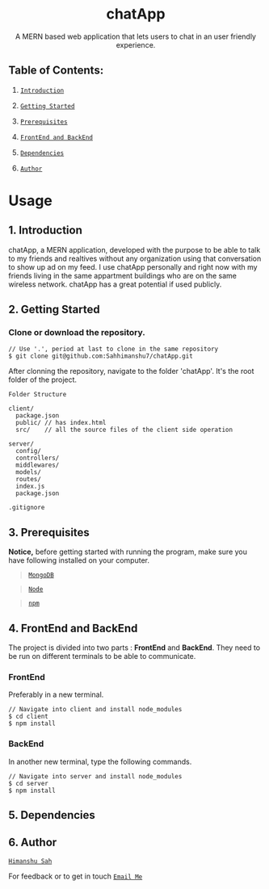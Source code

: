 <h1 align="center">
  chatApp
</h1>
<p align="center">
A MERN based web application that lets users to chat in an user friendly experience.
<p>

## Table of Contents:

1. [`Introduction`](#Introduction)

2. [`Getting Started`](#2-getting-started)

3. [`Prerequisites`](#3-prerequisites)

4. [`FrontEnd and BackEnd`](#5-frontend-and-backend)

5. [`Dependencies`](#6-dependencies)

6. [`Author`](#7-author)

# Usage

## 1. Introduction

chatApp, a MERN application, developed with the purpose to be able to talk to my friends and realtives without any organization using that conversation to show up ad on my feed. I use chatApp personally and right now with my friends living in the same appartment buildings who are on the same wireless network. chatApp has a great potential if used publicly.

## 2. Getting Started

### Clone or download the repository.

```Terminal
// Use '.', period at last to clone in the same repository
$ git clone git@github.com:Sahhimanshu7/chatApp.git
```

After clonning the repository, navigate to the folder 'chatApp'. It's the root folder of the project.

```
Folder Structure

client/
  package.json
  public/ // has index.html
  src/    // all the source files of the client side operation

server/
  config/
  controllers/
  middlewares/
  models/
  routes/
  index.js
  package.json

.gitignore
```

## 3. Prerequisites

**Notice,** before getting started with running the program, make sure you have following installed on your computer.

> [`MongoDB`](https://www.mongodb.com/)

> [`Node`](https://nodejs.org/en)

> [`npm`](https://www.npmjs.com/)

## 4. FrontEnd and BackEnd

The project is divided into two parts : **FrontEnd** and **BackEnd**. They need to be run on different terminals to be able to communicate.

### FrontEnd

Preferably in a new terminal.

```
// Navigate into client and install node_modules
$ cd client
$ npm install
```

### BackEnd

In another new terminal, type the following commands.

```
// Navigate into server and install node_modules
$ cd server
$ npm install
```

## 5. Dependencies

## 6. Author

[`Himanshu Sah`](https://github.com/Sahhimanshu7)

For feedback or to get in touch
[`Email Me`](mailto:himanshusah41@gmail.com)

